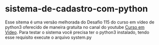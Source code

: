 # sistema-de-cadastro-com-python
Esse sitema é uma versão melhorada do Desafio 115 do curso em vídeo de python3 oferecido de maneira gratuita no canal do youtube [Curso em Vídeo](https://www.youtube.com/c/CursoemV%C3%ADdeo/featured).
Para testar o sistema você precisa ter o python3 instalado, tendo esse requisito execute o arquivo system.py
